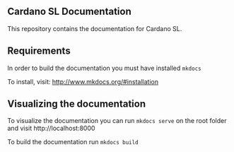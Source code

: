 Cardano SL Documentation
------------------------

This repository contains the documentation for Cardano SL.

## Requirements

In order to build the documentation you must have installed `mkdocs`

To install, visit: http://www.mkdocs.org/#installation

## Visualizing the documentation

To visualize the documentation you can run `mkdocs serve` on the root folder
and visit http://localhost:8000

To build the documentation run `mkdocs build`
